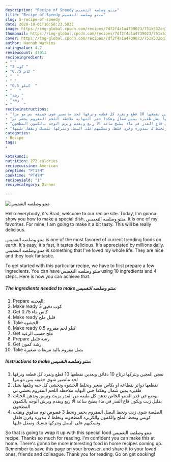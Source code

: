 ```yaml
---
description: "Recipe of Speedy منتو وصلصه التغميس"
title: "Recipe of Speedy منتو وصلصه التغميس"
slug: 5-recipe-of-speedy
date: 2020-10-01T16:58:23.503Z
image: https://img-global.cpcdn.com/recipes/7df2f4a1a4739023/751x532cq70/الصورة-الرئيسية-لوصفةمنتو-وصلصه-التغميس.jpg
thumbnail: https://img-global.cpcdn.com/recipes/7df2f4a1a4739023/751x532cq70/الصورة-الرئيسية-لوصفةمنتو-وصلصه-التغميس.jpg
cover: https://img-global.cpcdn.com/recipes/7df2f4a1a4739023/751x532cq70/الصورة-الرئيسية-لوصفةمنتو-وصلصه-التغميس.jpg
author: Hannah Watkins
ratingvalue: 4.7
reviewcount: 47011
recipeingredient:
- " "
- "3 كوب "
- "0.75 كاس "
- "  "
- " "
- "0.5 كيلو  "
- "   "
- "رشة "
- "رشة "
- "     "
recipeinstructions:
- "نعجن العجين ونتركها ترتاح 10 دقائق وبعدين نقطعها 10 قطع ونفرد كل قطعه ونرقها لحد ماتصير شوي خفيفه بس مو مرا"
- "نقطعها دوائر بقطاعه او بكاس صغير ونخلط الحشوه ونحشي كل حبه ونلفها بشل ظفيره يمين شمال وهكذا حتى النهايه ملاحظه اللحم المفروم يحشي ني"
- "يوضع في قدر المنتو الخاص تدهن كل طبقه من القدر بزيت وترص وتدهن الحبات بقليل زيت ويكون قاع القدر في ماء يطبخ ساعة الا ربع ويقدم ويرش الوجه بالكمون المطحون"
- "الصلصة شوي زيت ونحط البصل المفروم يحمر ونحط 3 فصوص ثوم مدقوق ويقلب كويس ونحط الملح والكمون والكزبره المطحونه ونخلط 2 بندوره وقرن فلفل ونسكبهم على البصل ونتركها تتسبك ونقفل عليها"
categories:
- Recipe
tags:
- 

katakunci:  
nutrition: 272 calories
recipecuisine: American
preptime: "PT17M"
cooktime: "PT47M"
recipeyield: "1"
recipecategory: Dinner

---
```



![منتو وصلصه التغميس](https://img-global.cpcdn.com/recipes/7df2f4a1a4739023/751x532cq70/الصورة-الرئيسية-لوصفةمنتو-وصلصه-التغميس.jpg)

Hello everybody, it's Brad, welcome to our recipe site. Today, I'm gonna show you how to make a special dish, منتو وصلصه التغميس. It is one of my favorites. For mine, I am going to make it a bit tasty. This will be really delicious.



منتو وصلصه التغميس is one of the most favored of current trending foods on earth. It's easy, it's fast, it tastes delicious. It's appreciated by millions daily. منتو وصلصه التغميس is something that I've loved my whole life. They are nice and they look fantastic.


To get started with this particular recipe, we have to first prepare a few ingredients. You can have منتو وصلصه التغميس using 10 ingredients and 4 steps. Here is how you can achieve that.

<!--inarticleads1-->

##### The ingredients needed to make منتو وصلصه التغميس:

1. Prepare  العجينه:
1. Make ready 3 كوب دقيق
1. Get 0.75 كاس ماء
1. Make ready  قليل ملح
1. Take  الحشوه:
1. Make ready 0.5 كيلو لحم مفروم
1. Get  ملح حسب الرغبة
1. Prepare رشة فلفل
1. Get رشة كمون
1. Take  بصل مفروم باليد مربعات صغيرة




<!--inarticleads2-->

##### Instructions to make منتو وصلصه التغميس:

1. نعجن العجين ونتركها ترتاح 10 دقائق وبعدين نقطعها 10 قطع ونفرد كل قطعه ونرقها لحد ماتصير شوي خفيفه بس مو مرا
1. نقطعها دوائر بقطاعه او بكاس صغير ونخلط الحشوه ونحشي كل حبه ونلفها بشل ظفيره يمين شمال وهكذا حتى النهايه ملاحظه اللحم المفروم يحشي ني
1. يوضع في قدر المنتو الخاص تدهن كل طبقه من القدر بزيت وترص وتدهن الحبات بقليل زيت ويكون قاع القدر في ماء يطبخ ساعة الا ربع ويقدم ويرش الوجه بالكمون المطحون
1. الصلصة شوي زيت ونحط البصل المفروم يحمر ونحط 3 فصوص ثوم مدقوق ويقلب كويس ونحط الملح والكمون والكزبره المطحونه ونخلط 2 بندوره وقرن فلفل ونسكبهم على البصل ونتركها تتسبك ونقفل عليها




So that is going to wrap it up with this special food منتو وصلصه التغميس recipe. Thanks so much for reading. I'm confident you can make this at home. There's gonna be more interesting food in home recipes coming up. Remember to save this page on your browser, and share it to your loved ones, friends and colleague. Thank you for reading. Go on get cooking!
